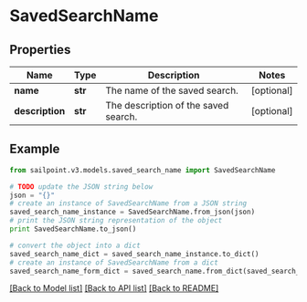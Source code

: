 # SavedSearchName


## Properties

Name | Type | Description | Notes
------------ | ------------- | ------------- | -------------
**name** | **str** | The name of the saved search.  | [optional] 
**description** | **str** | The description of the saved search.  | [optional] 

## Example

```python
from sailpoint.v3.models.saved_search_name import SavedSearchName

# TODO update the JSON string below
json = "{}"
# create an instance of SavedSearchName from a JSON string
saved_search_name_instance = SavedSearchName.from_json(json)
# print the JSON string representation of the object
print SavedSearchName.to_json()

# convert the object into a dict
saved_search_name_dict = saved_search_name_instance.to_dict()
# create an instance of SavedSearchName from a dict
saved_search_name_form_dict = saved_search_name.from_dict(saved_search_name_dict)
```
[[Back to Model list]](../README.md#documentation-for-models) [[Back to API list]](../README.md#documentation-for-api-endpoints) [[Back to README]](../README.md)


